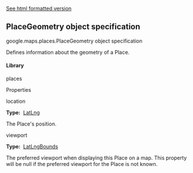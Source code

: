 [See html formatted version](https://huasofoundries.github.io/google-maps-documentation/PlaceGeometry.html)


PlaceGeometry object specification
----------------------------------

google.maps.places.PlaceGeometry object specification

Defines information about the geometry of a Place.

#### Library

places

Properties

location

**Type:**  [LatLng](https://github.com/amenadiel/google-maps-documentation/blob/master/docs/LatLng.md)

The Place's position.

viewport

**Type:**  [LatLngBounds](https://github.com/amenadiel/google-maps-documentation/blob/master/docs/LatLngBounds.md)

The preferred viewport when displaying this Place on a map. This property will be null if the preferred viewport for the Place is not known.